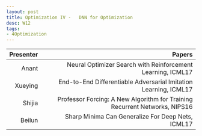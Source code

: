 ```yaml
---
layout: post
title: Optimization IV -   DNN for Optimization
desc: W12
tags:
- 4Optimization
---
```



| Presenter | Papers |
| -----: | ----------: |
| Anant |  Neural Optimizer Search with Reinforcement Learning, ICML17 |
| Xueying | End-to-End Differentiable Adversarial Imitation Learning, ICML17 |
| Shijia | Professor Forcing: A New Algorithm for Training Recurrent Networks, NIPS16 |
|  Beilun |  Sharp Minima Can Generalize For Deep Nets, ICML17 |
